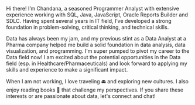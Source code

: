 Hi there! I’m Chandana, a seasoned Programmer Analyst with extensive experience working with SQL, Java, JavaScript, Oracle Reports Builder and SDLC. 
Having spent several years in IT field, I’ve developed a strong foundation in problem-solving, critical thinking, and technical skills.

Data has always been my jam, and my previous stint as a Data Analyst at a Pharma company helped me build a solid foundation in data analysis, 
data visualization, and programming. I'm super pumped to pivot my career to the Data field now! I am excited about the potential opportunities in the 
Data field (esp. in Healthcare/Pharmaceuticals) and look forward to applying my skills and experience to make a significant impact.

When I am not working, I love traveling 🚘 and exploring new cultures. I also enjoy reading books 📖 that challenge my perspectives. 
If you share these interests or are passionate about data, let's connect and chat!
